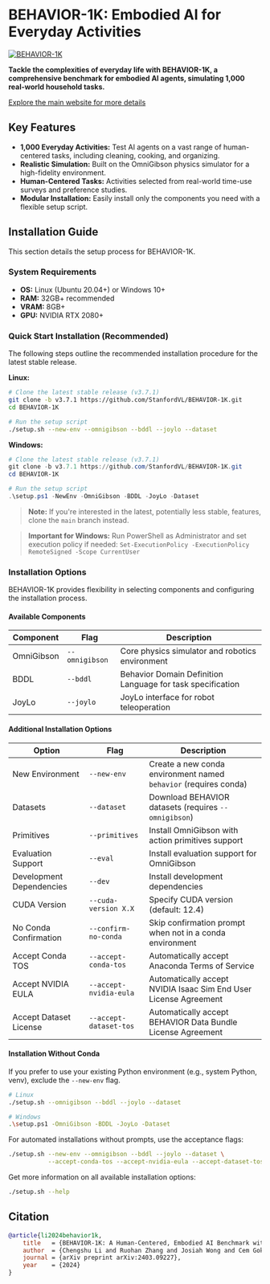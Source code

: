 # BEHAVIOR-1K: Embodied AI for Everyday Activities

[![BEHAVIOR-1K](./docs/assets/readme_splash_logo.png)](https://github.com/StanfordVL/BEHAVIOR-1K)

**Tackle the complexities of everyday life with BEHAVIOR-1K, a comprehensive benchmark for embodied AI agents, simulating 1,000 real-world household tasks.**

[Explore the main website for more details](https://behavior.stanford.edu/)

## Key Features

*   **1,000 Everyday Activities:** Test AI agents on a vast range of human-centered tasks, including cleaning, cooking, and organizing.
*   **Realistic Simulation:** Built on the OmniGibson physics simulator for a high-fidelity environment.
*   **Human-Centered Tasks:** Activities selected from real-world time-use surveys and preference studies.
*   **Modular Installation:** Easily install only the components you need with a flexible setup script.

## Installation Guide

This section details the setup process for BEHAVIOR-1K.

### System Requirements

*   **OS:** Linux (Ubuntu 20.04+) or Windows 10+
*   **RAM:** 32GB+ recommended
*   **VRAM:** 8GB+
*   **GPU:** NVIDIA RTX 2080+

### Quick Start Installation (Recommended)

The following steps outline the recommended installation procedure for the latest stable release.

**Linux:**

```bash
# Clone the latest stable release (v3.7.1)
git clone -b v3.7.1 https://github.com/StanfordVL/BEHAVIOR-1K.git
cd BEHAVIOR-1K

# Run the setup script
./setup.sh --new-env --omnigibson --bddl --joylo --dataset
```

**Windows:**

```powershell
# Clone the latest stable release (v3.7.1)
git clone -b v3.7.1 https://github.com/StanfordVL/BEHAVIOR-1K.git
cd BEHAVIOR-1K

# Run the setup script
.\setup.ps1 -NewEnv -OmniGibson -BDDL -JoyLo -Dataset
```

> **Note:** If you're interested in the latest, potentially less stable, features, clone the `main` branch instead.

> **Important for Windows:** Run PowerShell as Administrator and set execution policy if needed: `Set-ExecutionPolicy -ExecutionPolicy RemoteSigned -Scope CurrentUser`

### Installation Options

BEHAVIOR-1K provides flexibility in selecting components and configuring the installation process.

#### Available Components

| Component      | Flag           | Description                                                |
|----------------|----------------|------------------------------------------------------------|
| OmniGibson     | `--omnigibson` | Core physics simulator and robotics environment            |
| BDDL           | `--bddl`       | Behavior Domain Definition Language for task specification |
| JoyLo          | `--joylo`      | JoyLo interface for robot teleoperation                    |

#### Additional Installation Options

| Option                  | Flag                         | Description                                                                           |
|-------------------------|------------------------------|---------------------------------------------------------------------------------------|
| New Environment         | `--new-env`                  | Create a new conda environment named `behavior` (requires conda)                       |
| Datasets                | `--dataset`                  | Download BEHAVIOR datasets (requires `--omnigibson`)                                 |
| Primitives              | `--primitives`               | Install OmniGibson with action primitives support                                   |
| Evaluation Support      | `--eval`                     | Install evaluation support for OmniGibson                                           |
| Development Dependencies | `--dev`                      | Install development dependencies                                                      |
| CUDA Version            | `--cuda-version X.X`         | Specify CUDA version (default: 12.4)                                                 |
| No Conda Confirmation  | `--confirm-no-conda`         | Skip confirmation prompt when not in a conda environment                             |
| Accept Conda TOS        | `--accept-conda-tos`         | Automatically accept Anaconda Terms of Service                                       |
| Accept NVIDIA EULA      | `--accept-nvidia-eula`       | Automatically accept NVIDIA Isaac Sim End User License Agreement                       |
| Accept Dataset License  | `--accept-dataset-tos`       | Automatically accept BEHAVIOR Data Bundle License Agreement                            |

#### Installation Without Conda

If you prefer to use your existing Python environment (e.g., system Python, venv), exclude the `--new-env` flag.

```bash
# Linux
./setup.sh --omnigibson --bddl --joylo --dataset

# Windows
.\setup.ps1 -OmniGibson -BDDL -JoyLo -Dataset
```

For automated installations without prompts, use the acceptance flags:

```bash
./setup.sh --new-env --omnigibson --bddl --joylo --dataset \
           --accept-conda-tos --accept-nvidia-eula --accept-dataset-tos
```

Get more information on all available installation options:

```bash
./setup.sh --help
```

## Citation

```bibtex
@article{li2024behavior1k,
    title   = {BEHAVIOR-1K: A Human-Centered, Embodied AI Benchmark with 1,000 Everyday Activities and Realistic Simulation},
    author  = {Chengshu Li and Ruohan Zhang and Josiah Wong and Cem Gokmen and Sanjana Srivastava and Roberto Martín-Martín and Chen Wang and Gabrael Levine and Wensi Ai and Benjamin Martinez and Hang Yin and Michael Lingelbach and Minjune Hwang and Ayano Hiranaka and Sujay Garlanka and Arman Aydin and Sharon Lee and Jiankai Sun and Mona Anvari and Manasi Sharma and Dhruva Bansal and Samuel Hunter and Kyu-Young Kim and Alan Lou and Caleb R Matthews and Ivan Villa-Renteria and Jerry Huayang Tang and Claire Tang and Fei Xia and Yunzhu Li and Silvio Savarese and Hyowon Gweon and C. Karen Liu and Jiajun Wu and Li Fei-Fei},
    journal = {arXiv preprint arXiv:2403.09227},
    year    = {2024}
}